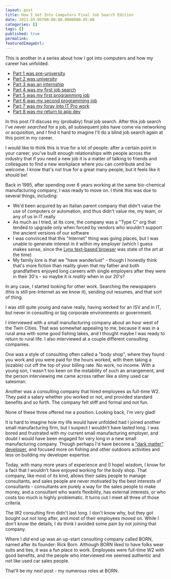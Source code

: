 ```yaml
---
layout: post
title: How I Got Into Computers Final Job Search Edition
date: 2021-05-05T00:00:00.0000000-05:00
categories: []
tags: []
published: true
permalink: 
featuredImageUrl: 
---
```

This is another in a series about how I got into computers and how my career has unfolded.

* [Part 1 was pre-university](https://blog.lhotka.net/2020/08/15/How-I-Got-Into-Computers)
* [Part 2 was university](https://blog.lhotka.net/2020/08/17/How-I-Got-Into-Computers-University-Edition)
* [Part 3 was an internship](https://blog.lhotka.net/2020/12/27/How-I-Got-Into-Computers-University-Internship-Edition)
* [Part 4 was my first job search](https://blog.lhotka.net/2020/12/29/How-I-Got-Into-Computers-First-Job-Hunt-Edition)
* [Part 5 was my first programming job](https://blog.lhotka.net/2021/01/04/How-I-Got-Into-Computers-First-Job-Edition)
* [Part 6 was my second programming job](https://blog.lhotka.net/2021/01/14/How-I-got-Into-Computers-Second-Job-Edition)
* [Part 7 was my foray into IT Pro work](https://blog.lhotka.net/2021/03/29/How-I-Got-Into-Computers-IT-Pro-Edition)
* [Part 8 was my return to app dev](https://blog.lhotka.net/2021/04/05/How-I-Got-Into-Computers-AppDev-Edition)

In this post I'll discuss my (probably) final job search. After this job search I've never _searched_ for a job, all subsequent jobs have come via networking or acquisition, and I find it hard to imagine I'll do a blind job search again at this point in my career.

I would like to think this is true for a lot of people: after a certain point in your career, you've built enough relationships with people across the industry that if you need a new job it is a matter of talking to friends and colleagues to find a new workplace where you can contribute and be welcome. I know that's not true for a great many people, but it feels like it should be!

Back in 1995, after spending over 6 years working at the same bio-chemical manufacturing company, I was ready to move on. I think this was due to several things, including:

* We'd been acquired by an Italian parent company that didn't value the use of computers or automation, and thus didn't value me, my team, or any of us in IT really
* As much as I tried, at its core, the company was a "Type C" org that tended to upgrade only when forced by vendors who wouldn't support the ancient versions of our software
* I was convinced that this "Internet" thing was going places, but I was unable to generate interest in it within my employer (which I guess makes sense, since the [Lynx text-based browser](http://lynx.browser.org/) was state of the art at the time)
* My family lore is that we "have wanderlust" - though I honestly think that's more fiction than reality given that my father and both grandfathers enjoyed long careers with single employers after they were in their 30's - so maybe it _is reality_ when in our 20's?

In any case, I started looking for other work. Searching the newspapers (this is still pre-Internet as we know it), sending out resumes, and that sort of thing.

I was still quite young and naive really, having worked for an ISV and in IT, but never in consulting or big corporate environments or government.

I interviewed with a small manufacturing company about an hour west of the Twin Cities. That was somewhat appealing to me, because it was in a rural area with some good fishing lakes, and I thought maybe I was ready to return to rural life. I also interviewed at a couple different consulting companies.

One was a style of consulting often called a "body shop", where they found you work and you were paid for the hours worked, with them taking a (sizable) cut off the top of your billing rate. No work, no income. With a young son, I wasn't too keen on the instability of such an arrangement, and the person interviewing me came across rather like a slimy used car salesman.

Another was a consulting company that hired employees as full-time W2. They paid a salary whether you worked or not, and provided standard benefits and so forth. The company felt stiff and formal and not fun.

None of these three offered me a position. Looking back, I'm very glad!

It is hard to imagine how my life would have unfolded had I joined another small manufacturing firm, but I suspect I wouldn't have lasted long. I was bored and frustrated with my current small manufacturing employer, and doubt I would have been engaged for very long in a new small manufacturing company. Though perhaps I'd have become a ["dark matter" developer](https://www.hanselman.com/blog/dark-matter-developers-the-unseen-99), and focused more on fishing and other outdoors activities and less on building my developer expertise.

Today, with many more years of experience and (I hope) wisdom, I know for a fact that I wouldn't have enjoyed working for the body shop. That company, like most of its kind, allows their sales people to manage consultants, and sales people are never motivated by the best interests of consultants - consultants are purely a way for the sales people to make money, and a consultant who wants flexibility, has external interests, or who costs too much is highly problematic. It turns out I meet all three of those criteria.

The W2 consulting firm didn't last long. I don't know why, but they got bought out not long after, and most of their employees moved on. While I don't know the details, I do think I avoided some pain by not joining that company.

Where I _did_ end up was an up-start consulting company called BORN, named after its founder: Rick Born. Although BORN liked to have folks wear suits and ties, it was a fun place to work. Employees were full-time W2 with good benefits, and the people who interviewed me seemed authentic and not like used car sales people.

That'll be my next post - my numerous roles at BORN.